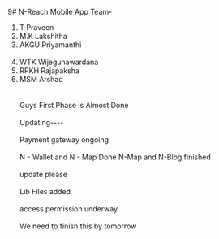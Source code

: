 9# N-Reach Mobile App
Team- <br>
1. T Praveen<br>
2. M.K Lakshitha<br>
3. AKGU Priyamanthi<br><br> 
4. WTK Wijegunawardana <br>
5. RPKH Rajapaksha<br>
6. MSM Arshad<br><br>
<br>Guys First Phase is Almost Done</br>
<br> Updating---- </br>
<br>Payment gateway ongoing</br>
   <br>N - Wallet and N - Map Done
   N-Map and N-Blog finished<br>
<br> update please </br>
<br>Lib Files added </br>
<br> access permission underway</br>
<br>We need to finish this by tomorrow</br>
<guyssss>
<notifications><br>
</br>
